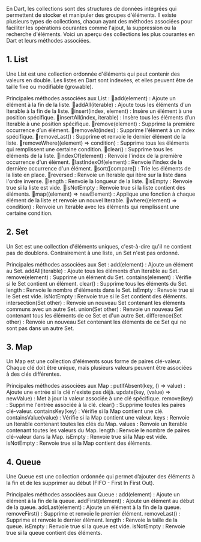 En Dart, les collections sont des structures de données intégrées qui permettent de stocker et manipuler des groupes d'éléments. Il existe plusieurs types de collections, chacun ayant des méthodes associées pour faciliter les opérations courantes comme l'ajout, la suppression ou la recherche d'éléments. Voici un aperçu des collections les plus courantes en Dart et leurs méthodes associées.

## 1. List
Une List est une collection ordonnée d'éléments qui peut contenir des valeurs en double. Les listes en Dart sont indexées, et elles peuvent être de taille fixe ou modifiable (growable).

Principales méthodes associées aux List :
📍add(element) : Ajoute un élément à la fin de la liste.
📍addAll(iterable) : Ajoute tous les éléments d'un Iterable à la fin de la liste.
📍insert(index, element) : Insère un élément à une position spécifique.
📍insertAll(index, iterable) : Insère tous les éléments d’un Iterable à une position spécifique.
  📍remove(element) : Supprime la première occurrence d’un élément.
  📍removeAt(index) : Supprime l'élément à un index spécifique.
  📍removeLast() : Supprime et renvoie le dernier élément de la liste.
  📍removeWhere((element) => condition) : Supprime tous les éléments qui remplissent une certaine condition.
  📍clear() : Supprime tous les éléments de la liste.
  📍indexOf(element) : Renvoie l'index de la première occurrence d'un élément.
  📍lastIndexOf(element) : Renvoie l'index de la dernière occurrence d'un élément.
  📍sort([compare]) : Trie les éléments de la liste en place.
  📍reversed : Renvoie un Iterable qui itère sur la liste dans l'ordre inverse.
  📍length : Renvoie la longueur de la liste.
  📍isEmpty : Renvoie true si la liste est vide.
  📍isNotEmpty : Renvoie true si la liste contient des éléments.
  📍map((element) => newElement) : Applique une fonction à chaque élément de la liste et renvoie un nouvel      Iterable.
  📍where((element) => condition) : Renvoie un Iterable avec les éléments qui remplissent une certaine condition.

## 2. Set
Un Set est une collection d'éléments uniques, c'est-à-dire qu'il ne contient pas de doublons. Contrairement à une liste, un Set n'est pas ordonné.

Principales méthodes associées aux Set :
add(element) : Ajoute un élément au Set.
addAll(iterable) : Ajoute tous les éléments d’un Iterable au Set.
remove(element) : Supprime un élément du Set.
contains(element) : Vérifie si le Set contient un élément.
clear() : Supprime tous les éléments du Set.
length : Renvoie le nombre d'éléments dans le Set.
isEmpty : Renvoie true si le Set est vide.
isNotEmpty : Renvoie true si le Set contient des éléments.
intersection(Set other) : Renvoie un nouveau Set contenant les éléments communs avec un autre Set.
union(Set other) : Renvoie un nouveau Set contenant tous les éléments de ce Set et d'un autre Set.
difference(Set other) : Renvoie un nouveau Set contenant les éléments de ce Set qui ne sont pas dans un autre Set.

## 3. Map
Un Map est une collection d'éléments sous forme de paires clé-valeur. Chaque clé doit être unique, mais plusieurs valeurs peuvent être associées à des clés différentes.

Principales méthodes associées aux Map :
putIfAbsent(key, () => value) : Ajoute une entrée si la clé n'existe pas déjà.
update(key, (value) => newValue) : Met à jour la valeur associée à une clé spécifique.
remove(key) : Supprime l'entrée associée à la clé.
clear() : Supprime toutes les paires clé-valeur.
containsKey(key) : Vérifie si la Map contient une clé.
containsValue(value) : Vérifie si la Map contient une valeur.
keys : Renvoie un Iterable contenant toutes les clés du Map.
values : Renvoie un Iterable contenant toutes les valeurs du Map.
length : Renvoie le nombre de paires clé-valeur dans la Map.
isEmpty : Renvoie true si la Map est vide.
isNotEmpty : Renvoie true si la Map contient des éléments.

## 4. Queue
Une Queue est une collection ordonnée qui permet d’ajouter des éléments à la fin et de les supprimer au début (FIFO - First In First Out).

Principales méthodes associées aux Queue :
add(element) : Ajoute un élément à la fin de la queue.
addFirst(element) : Ajoute un élément au début de la queue.
addLast(element) : Ajoute un élément à la fin de la queue.
removeFirst() : Supprime et renvoie le premier élément.
removeLast() : Supprime et renvoie le dernier élément.
length : Renvoie la taille de la queue.
isEmpty : Renvoie true si la queue est vide.
isNotEmpty : Renvoie true si la queue contient des éléments.